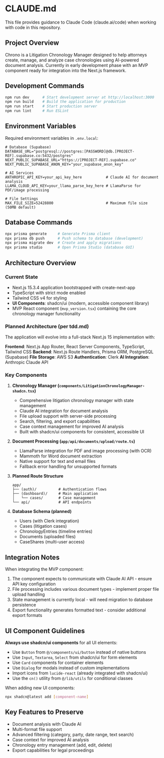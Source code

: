 # CLAUDE.md

This file provides guidance to Claude Code (claude.ai/code) when working with code in this repository.

## Project Overview

Chrono is a Litigation Chronology Manager designed to help attorneys create, manage, and analyze case chronologies using AI-powered document analysis. Currently in early development phase with an MVP component ready for integration into the Next.js framework.

## Development Commands

```bash
npm run dev      # Start development server at http://localhost:3000
npm run build    # Build the application for production
npm run start    # Start production server
npm run lint     # Run ESLint
```

## Environment Variables

Required environment variables in `.env.local`:
```
# Database (Supabase)
DATABASE_URL="postgresql://postgres:[PASSWORD]@db.[PROJECT-REF].supabase.co:5432/postgres"
NEXT_PUBLIC_SUPABASE_URL="https://[PROJECT-REF].supabase.co"
NEXT_PUBLIC_SUPABASE_ANON_KEY="your_supabase_anon_key"

# AI Services
ANTHROPIC_API_KEY=your_api_key_here           # Claude AI for document analysis
LLAMA_CLOUD_API_KEY=your_llama_parse_key_here # LlamaParse for PDF/image processing

# File Settings
MAX_FILE_SIZE=52428800                        # Maximum file size (50MB default)
```

## Database Commands

```bash
npx prisma generate     # Generate Prisma client
npx prisma db push      # Push schema to database (development)
npx prisma migrate dev  # Create and apply migrations
npx prisma studio       # Open Prisma Studio (database GUI)
```

## Architecture Overview

### Current State
- Next.js 15.3.4 application bootstrapped with create-next-app
- TypeScript with strict mode enabled
- Tailwind CSS v4 for styling
- **UI Components**: shadcn/ui (modern, accessible component library)
- MVP React component (`mvp_version.tsx`) containing the core chronology manager functionality

### Planned Architecture (per tdd.md)

The application will evolve into a full-stack Next.js 15 implementation with:

**Frontend**: Next.js App Router, React Server Components, TypeScript, Tailwind CSS
**Backend**: Next.js Route Handlers, Prisma ORM, PostgreSQL (Supabase)
**File Storage**: AWS S3
**Authentication**: Clerk
**AI Integration**: Anthropic Claude API

### Key Components

1. **Chronology Manager (`components/LitigationChronologyManager-shadcn.tsx`)**
   - Comprehensive litigation chronology manager with state management
   - Claude AI integration for document analysis
   - File upload support with server-side processing
   - Search, filtering, and export capabilities
   - Case context management for improved AI analysis
   - Built with shadcn/ui components for consistent, accessible UI

2. **Document Processing (`app/api/documents/upload/route.ts`)**
   - LlamaParse integration for PDF and image processing (with OCR)
   - Mammoth for Word document extraction
   - Native support for text and email files
   - Fallback error handling for unsupported formats

3. **Planned Route Structure**
   ```
   app/
   ├── (auth)/          # Authentication flows
   ├── (dashboard)/     # Main application
   │   └── cases/       # Case management
   └── api/             # API endpoints
   ```

4. **Database Schema (planned)**
   - Users (with Clerk integration)
   - Cases (litigation cases)
   - ChronologyEntries (timeline entries)
   - Documents (uploaded files)
   - CaseShares (multi-user access)

## Integration Notes

When integrating the MVP component:
1. The component expects to communicate with Claude AI API - ensure API key configuration
2. File processing includes various document types - implement proper file upload handling
3. State management is currently local - will need migration to database persistence
4. Export functionality generates formatted text - consider additional export formats

## UI Component Guidelines

**Always use shadcn/ui components** for all UI elements:
- Use `Button` from `@/components/ui/button` instead of native buttons
- Use `Input`, `Textarea`, `Select` from shadcn/ui for form elements
- Use `Card` components for container elements
- Use `Dialog` for modals instead of custom implementations
- Import icons from `lucide-react` (already integrated with shadcn/ui)
- Use the `cn()` utility from `@/lib/utils` for conditional classes

When adding new UI components:
```bash
npx shadcn@latest add [component-name]
```

## Key Features to Preserve

- Document analysis with Claude AI
- Multi-format file support
- Advanced filtering (category, party, date range, text search)
- Case context for improved AI analysis
- Chronology entry management (add, edit, delete)
- Export capabilities for legal proceedings